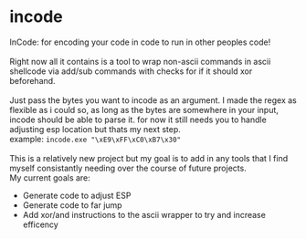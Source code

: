 # incode

InCode: for encoding your code in code to run in other peoples code!\
\
Right now all it contains is a tool to wrap non-ascii commands in ascii shellcode via add/sub commands with checks for if it should xor beforehand.\
\
Just pass the bytes you want to incode as an argument. I made the regex as flexible as i could so, as long as the bytes are somewhere in your input, incode should be able to parse it. for now it still needs you to handle adjusting esp location but thats my next step.\
example: `incode.exe "\xE9\xFF\xC0\xB7\x30"`\
\
This is a relatively new project but my goal is to add in any tools that I find myself consistantly needing over the course of future projects.\
My current goals are:
 - Generate code to adjust ESP
 - Generate code to far jump
 - Add xor/and instructions to the ascii wrapper to try and increase efficency
